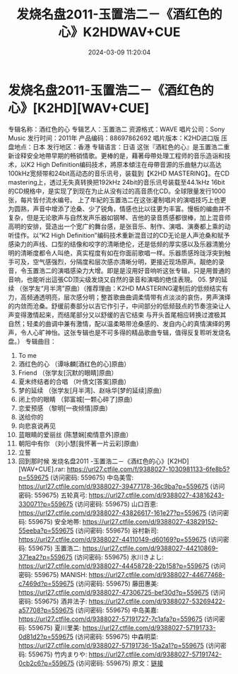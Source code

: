 ﻿---
title: 发烧名盘2011-玉置浩二－《酒红色的心》K2HDWAV+CUE
date: 2024-03-09 11:20:04
categories: 外语音乐
tags: 外语音乐
---
# 发烧名盘2011-玉置浩二－《酒红色的心》[K2HD][WAV+CUE]

专辑名称：酒红色的心
专辑艺人：玉置浩二
资源格式：WAVE
唱片公司：Sony Music
发行时间：2011年
产品编码：88697862692
唱片版本：K2HD进口版
压盘地点：日本
发行地区：香港
专辑语言：日语
这张『酒紅色的心』是玉置浩二重新诠释安全地帶早期的畅销情歌。更棒的是，藉著母帶处理工程师的音乐造诣和技术，以K2 High
Definition编码技术，將原本傾注在母帶音源的乐曲魅力以高达100kHz宽频带和24bit高动态的音乐讯号，装载到【K2HD
MASTERING】。在CD mastering上，透过无失真转换把192kHz 24bit的音乐讯号装载至44.1kHz
16bit的CD規格中，是实现了到现在为止从没有过的高音质化CD。全球限量发行1000张，每片皆付流水编号。
上了年紀的玉置浩二在这张灌制唱片的演唱技巧上也更为圆熟，声音中增添了沧桑、少了锐角，情感也比以往更为丰富。慢板的编曲并不复杂，但是无论歌声与自然发声乐器如钢琴、吉他的录音质感都很棒，加上混音师高明的安排，营造出一个宽广的舞台感，是张音乐、制作、演唱、演奏都上乘的动听佳作。以“K2
High
Definition”编码技术重新混音过的CD无论是人声沧桑和赋予感染力的声线、口型的结像和咬字的清晰绝伦，还是低频的厚实感以及乐器清脆分明的清晰度都令人叫绝，真实程度有如在你面前歌唱一样。乐器质感玲珑浮突到触手可及，空气感强烈，分隔度和层次感亦清晰分明，更接近现场原声。靓绝的录音，令玉置浩二的演唱感染力大增。即是是沒用好音响听这张专辑，只是用普通的音响，也能听出這張CD顶尖级发烧又自然的录音和演唱的绝佳表現。
05. 梦的延续 （张学友“月半湾”原曲）（推荐理由：K2HD
MASTERING灌制后的低频结实有力，高频通透明亮，层次感分明；整首歌曲曲调柔情带有点淡淡的哀伤，男声演绎的内敛而沧桑。舒缓前奏部分以吉它作引子，中间部分的低频鼓点的节奏渲染让人声变得激情起来，而结尾部分又以舒缓的吉它结束
与开头首尾相应转换过渡极其自然；轻柔的曲调中兼有激情，配以温柔略带沧桑感的、发自内心的真情演绎的男声，令人心旷神怡。这张专辑也是不可多得的精品歌曲专辑，值得反复聆听发烧名盘。）
专辑曲目：
01. To me
02. 酒红色的心 （谭咏麟[酒红色的心]原曲）
03. Friend （张学友[沉默的眼睛]原曲）
04. 夏末终结者的合唱 （叶倩文[答案]原曲）
05. 梦的延续 （张学友[月半湾]、赵咏华[梦的延续]原曲）
06. 闭上你的眼睛 （郭富城[一颗心碎了]原曲）
07. 恋爱预感 （黎明[一夜倾情]原曲）
08. 送给你的
09. 向悲哀说再见
10. 蓝眼睛的爱丽丝 (陈慧娴[痴情意外]原曲）
11. 朝阳中有你 （刘小慧[我怀著一片云彩]原曲）
12. 立誓
13. 回到那时候
发烧名盘2011 -玉置浩二－《酒红色的心》[K2HD] [WAV+CUE].rar: https://url27.ctfile.com/f/9388027-1030981133-6fe8b5?p=559675
(访问密码: 559675)
中岛美雪: https://url27.ctfile.com/d/9388027-39477178-36c9ba?p=559675
(访问密码: 559675)
五轮真弓: https://url27.ctfile.com/d/9388027-43816243-330071?p=559675
(访问密码: 559675)
山口百恵: https://url27.ctfile.com/d/9388027-43826617-161e27?p=559675
(访问密码: 559675)
安全地帯: https://url27.ctfile.com/d/9388027-43829152-55eeba?p=559675
(访问密码: 559675)
谷村新司: https://url27.ctfile.com/d/9388027-44110149-d60169?p=559675
(访问密码: 559675)
玉置浩二: https://url27.ctfile.com/d/9388027-44210869-371ea2?p=559675
(访问密码: 559675)
氷川きよし: https://url27.ctfile.com/d/9388027-44458728-22b158?p=559675
(访问密码: 559675)
MANISH: https://url27.ctfile.com/d/9388027-44677468-c7469d?p=559675
(访问密码: 559675)
藤田惠美: https://url27.ctfile.com/d/9388027-47306725-bef30d?p=559675
(访问密码: 559675)
酒井法子: https://url27.ctfile.com/d/9388027-53269422-a57708?p=559675
(访问密码: 559675)
中岛美嘉: https://url27.ctfile.com/d/9388027-57191727-7c1afa?p=559675
(访问密码: 559675)
夏川里美: https://url27.ctfile.com/d/9388027-57191733-0d81d2?p=559675
(访问密码: 559675)
中森明菜: https://url27.ctfile.com/d/9388027-57191736-15a2a1?p=559675
(访问密码: 559675)
竹内まりや: https://url27.ctfile.com/d/9388027-57191742-0cb2c6?p=559675
(访问密码: 559675)
原文：[链接](https://blog.sina.com.cn/s/blog_1647c7e76010314my.html)